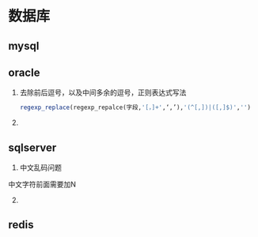 # 数据库

## mysql

## oracle

 1. 去除前后逗号，以及中间多余的逗号，正则表达式写法

     ```sql
    regexp_replace(regexp_repalce(字段,'[，]+',‘,’),'(^[,])|([,]$)','')
     ```

    

 2. 

## sqlserver 

1.  中文乱码问题

   中文字符前面需要加N

2. 

## redis

